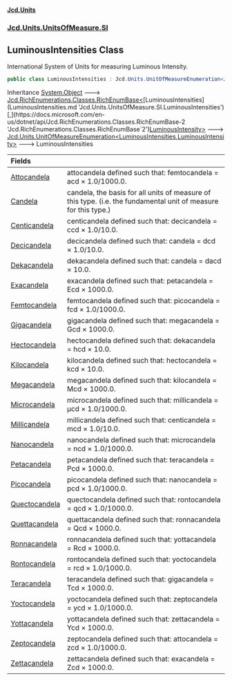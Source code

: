#### [Jcd.Units](index.md 'index')
### [Jcd.Units.UnitsOfMeasure.SI](Jcd.Units.UnitsOfMeasure.SI.md 'Jcd.Units.UnitsOfMeasure.SI')

## LuminousIntensities Class

International System of Units for measuring Luminous Intensity.

```csharp
public class LuminousIntensities : Jcd.Units.UnitOfMeasureEnumeration<Jcd.Units.UnitsOfMeasure.SI.LuminousIntensities, Jcd.Units.UnitTypes.LuminousIntensity>
```

Inheritance [System.Object](https://docs.microsoft.com/en-us/dotnet/api/System.Object 'System.Object') &#129106; [Jcd.RichEnumerations.Classes.RichEnumBase&lt;](https://docs.microsoft.com/en-us/dotnet/api/Jcd.RichEnumerations.Classes.RichEnumBase-2 'Jcd.RichEnumerations.Classes.RichEnumBase`2')[LuminousIntensities](LuminousIntensities.md 'Jcd.Units.UnitsOfMeasure.SI.LuminousIntensities')[,](https://docs.microsoft.com/en-us/dotnet/api/Jcd.RichEnumerations.Classes.RichEnumBase-2 'Jcd.RichEnumerations.Classes.RichEnumBase`2')[LuminousIntensity](LuminousIntensity.md 'Jcd.Units.UnitTypes.LuminousIntensity')[&gt;](https://docs.microsoft.com/en-us/dotnet/api/Jcd.RichEnumerations.Classes.RichEnumBase-2 'Jcd.RichEnumerations.Classes.RichEnumBase`2') &#129106; [Jcd.Units.UnitOfMeasureEnumeration&lt;](UnitOfMeasureEnumeration_TEnumeration,TEnumerated_.md 'Jcd.Units.UnitOfMeasureEnumeration<TEnumeration,TEnumerated>')[LuminousIntensities](LuminousIntensities.md 'Jcd.Units.UnitsOfMeasure.SI.LuminousIntensities')[,](UnitOfMeasureEnumeration_TEnumeration,TEnumerated_.md 'Jcd.Units.UnitOfMeasureEnumeration<TEnumeration,TEnumerated>')[LuminousIntensity](LuminousIntensity.md 'Jcd.Units.UnitTypes.LuminousIntensity')[&gt;](UnitOfMeasureEnumeration_TEnumeration,TEnumerated_.md 'Jcd.Units.UnitOfMeasureEnumeration<TEnumeration,TEnumerated>') &#129106; LuminousIntensities

| Fields | |
| :--- | :--- |
| [Attocandela](LuminousIntensities.Attocandela.md 'Jcd.Units.UnitsOfMeasure.SI.LuminousIntensities.Attocandela') | attocandela defined such that: femtocandela = acd × 1.0/1000.0. |
| [Candela](LuminousIntensities.Candela.md 'Jcd.Units.UnitsOfMeasure.SI.LuminousIntensities.Candela') | candela, the basis for all units of measure of this type. (i.e. the fundamental unit of measure for this type.) |
| [Centicandela](LuminousIntensities.Centicandela.md 'Jcd.Units.UnitsOfMeasure.SI.LuminousIntensities.Centicandela') | centicandela defined such that: decicandela = ccd × 1.0/10.0. |
| [Decicandela](LuminousIntensities.Decicandela.md 'Jcd.Units.UnitsOfMeasure.SI.LuminousIntensities.Decicandela') | decicandela defined such that: candela = dcd × 1.0/10.0. |
| [Dekacandela](LuminousIntensities.Dekacandela.md 'Jcd.Units.UnitsOfMeasure.SI.LuminousIntensities.Dekacandela') | dekacandela defined such that: candela = dacd × 10.0. |
| [Exacandela](LuminousIntensities.Exacandela.md 'Jcd.Units.UnitsOfMeasure.SI.LuminousIntensities.Exacandela') | exacandela defined such that: petacandela = Ecd × 1000.0. |
| [Femtocandela](LuminousIntensities.Femtocandela.md 'Jcd.Units.UnitsOfMeasure.SI.LuminousIntensities.Femtocandela') | femtocandela defined such that: picocandela = fcd × 1.0/1000.0. |
| [Gigacandela](LuminousIntensities.Gigacandela.md 'Jcd.Units.UnitsOfMeasure.SI.LuminousIntensities.Gigacandela') | gigacandela defined such that: megacandela = Gcd × 1000.0. |
| [Hectocandela](LuminousIntensities.Hectocandela.md 'Jcd.Units.UnitsOfMeasure.SI.LuminousIntensities.Hectocandela') | hectocandela defined such that: dekacandela = hcd × 10.0. |
| [Kilocandela](LuminousIntensities.Kilocandela.md 'Jcd.Units.UnitsOfMeasure.SI.LuminousIntensities.Kilocandela') | kilocandela defined such that: hectocandela = kcd × 10.0. |
| [Megacandela](LuminousIntensities.Megacandela.md 'Jcd.Units.UnitsOfMeasure.SI.LuminousIntensities.Megacandela') | megacandela defined such that: kilocandela = Mcd × 1000.0. |
| [Microcandela](LuminousIntensities.Microcandela.md 'Jcd.Units.UnitsOfMeasure.SI.LuminousIntensities.Microcandela') | microcandela defined such that: millicandela = μcd × 1.0/1000.0. |
| [Millicandela](LuminousIntensities.Millicandela.md 'Jcd.Units.UnitsOfMeasure.SI.LuminousIntensities.Millicandela') | millicandela defined such that: centicandela = mcd × 1.0/10.0. |
| [Nanocandela](LuminousIntensities.Nanocandela.md 'Jcd.Units.UnitsOfMeasure.SI.LuminousIntensities.Nanocandela') | nanocandela defined such that: microcandela = ncd × 1.0/1000.0. |
| [Petacandela](LuminousIntensities.Petacandela.md 'Jcd.Units.UnitsOfMeasure.SI.LuminousIntensities.Petacandela') | petacandela defined such that: teracandela = Pcd × 1000.0. |
| [Picocandela](LuminousIntensities.Picocandela.md 'Jcd.Units.UnitsOfMeasure.SI.LuminousIntensities.Picocandela') | picocandela defined such that: nanocandela = pcd × 1.0/1000.0. |
| [Quectocandela](LuminousIntensities.Quectocandela.md 'Jcd.Units.UnitsOfMeasure.SI.LuminousIntensities.Quectocandela') | quectocandela defined such that: rontocandela = qcd × 1.0/1000.0. |
| [Quettacandela](LuminousIntensities.Quettacandela.md 'Jcd.Units.UnitsOfMeasure.SI.LuminousIntensities.Quettacandela') | quettacandela defined such that: ronnacandela = Qcd × 1000.0. |
| [Ronnacandela](LuminousIntensities.Ronnacandela.md 'Jcd.Units.UnitsOfMeasure.SI.LuminousIntensities.Ronnacandela') | ronnacandela defined such that: yottacandela = Rcd × 1000.0. |
| [Rontocandela](LuminousIntensities.Rontocandela.md 'Jcd.Units.UnitsOfMeasure.SI.LuminousIntensities.Rontocandela') | rontocandela defined such that: yoctocandela = rcd × 1.0/1000.0. |
| [Teracandela](LuminousIntensities.Teracandela.md 'Jcd.Units.UnitsOfMeasure.SI.LuminousIntensities.Teracandela') | teracandela defined such that: gigacandela = Tcd × 1000.0. |
| [Yoctocandela](LuminousIntensities.Yoctocandela.md 'Jcd.Units.UnitsOfMeasure.SI.LuminousIntensities.Yoctocandela') | yoctocandela defined such that: zeptocandela = ycd × 1.0/1000.0. |
| [Yottacandela](LuminousIntensities.Yottacandela.md 'Jcd.Units.UnitsOfMeasure.SI.LuminousIntensities.Yottacandela') | yottacandela defined such that: zettacandela = Ycd × 1000.0. |
| [Zeptocandela](LuminousIntensities.Zeptocandela.md 'Jcd.Units.UnitsOfMeasure.SI.LuminousIntensities.Zeptocandela') | zeptocandela defined such that: attocandela = zcd × 1.0/1000.0. |
| [Zettacandela](LuminousIntensities.Zettacandela.md 'Jcd.Units.UnitsOfMeasure.SI.LuminousIntensities.Zettacandela') | zettacandela defined such that: exacandela = Zcd × 1000.0. |
